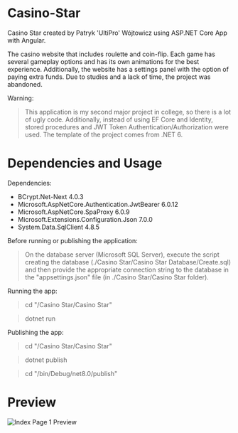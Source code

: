 # Casino-Star
Casino Star created by Patryk 'UltiPro' Wójtowicz using ASP.NET Core App with Angular.

The casino website that includes roulette and coin-flip. Each game has several gameplay options and has its own animations for the best experience. Additionally, the website has a settings panel with the option of paying extra funds. Due to studies and a lack of time, the project was abandoned.

Warning:

> This application is my second major project in college, so there is a lot of ugly code. Additionally, instead of using EF Core and Identity, stored procedures and JWT Token Authentication/Authorization were used. The template of the project comes from .NET 6.

# Dependencies and Usage

Dependencies:

<ul>
  <li>BCrypt.Net-Next 4.0.3</li>
  <li>Microsoft.AspNetCore.Authentication.JwtBearer 6.0.12</li>
  <li>Microsoft.AspNetCore.SpaProxy 6.0.9</li>
  <li>Microsoft.Extensions.Configuration.Json 7.0.0</li>
  <li>System.Data.SqlClient 4.8.5</li>
</ul>

Before running or publishing the application:

> On the database server (Microsoft SQL Server), execute the script creating the database (./Casino Star/Casino Star Database/Create.sql) and then provide the appropriate connection string to the database in the "appsettings.json" file (in ./Casino Star/Casino Star folder).

Running the app:

> cd "/Casino Star/Casino Star"

> dotnet run

Publishing the app:

> cd "/Casino Star/Casino Star"

> dotnet publish

> cd "/bin/Debug/net8.0/publish"

# Preview

![Index Page 1 Preview](/screenshots/IndexPage1.png)
